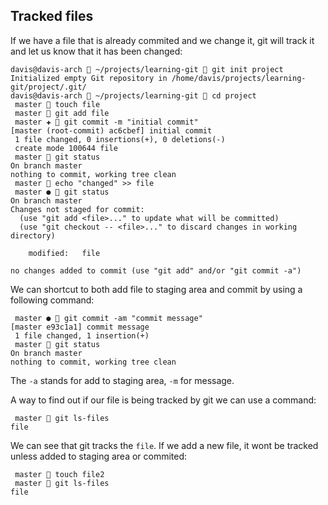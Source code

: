 ## Tracked files

If we have a file that is already commited and we change it, git will track it and let us know that it has been changed:

```
davis@davis-arch  ~/projects/learning-git  git init project
Initialized empty Git repository in /home/davis/projects/learning-git/project/.git/
davis@davis-arch  ~/projects/learning-git  cd project 
 master  touch file
 master  git add file
 master ✚  git commit -m "initial commit"
[master (root-commit) ac6cbef] initial commit
 1 file changed, 0 insertions(+), 0 deletions(-)
 create mode 100644 file
 master  git status
On branch master
nothing to commit, working tree clean
 master  echo "changed" >> file
 master ●  git status
On branch master
Changes not staged for commit:
  (use "git add <file>..." to update what will be committed)
  (use "git checkout -- <file>..." to discard changes in working directory)

	modified:   file

no changes added to commit (use "git add" and/or "git commit -a")
```

We can shortcut to both add file to staging area and commit by using a following command:

```
 master ●  git commit -am "commit message"
[master e93c1a1] commit message
 1 file changed, 1 insertion(+)
 master  git status
On branch master
nothing to commit, working tree clean
```

The `-a` stands for add to staging area, `-m` for message.

A way to find out if our file is being tracked by git we can use a command:

```
 master  git ls-files
file
```

We can see that git tracks the `file`. If we add a new file, it wont be tracked unless added to staging area or commited:

```
 master  touch file2
 master  git ls-files
file
```